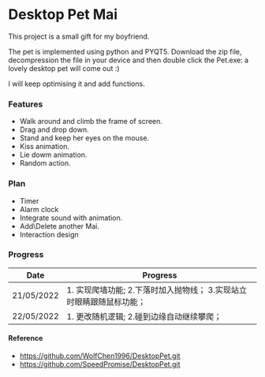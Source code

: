 # Desktop Pet Mai


This project is a small gift for my boyfriend. 


The pet is implemented using python and PYQT5. Download the zip file, decompression the file in your device and then double click the Pet.exe: a lovely desktop pet will come out :)


I will keep optimising it and add functions.

### Features

- Walk around and climb the frame of screen.
- Drag and drop down.
- Stand and keep her eyes on the mouse.
- Kiss animation.
- Lie dowm animation.
- Random action.

### Plan
- Timer
- Alarm clock
- Integrate sound with animation.
- Add\Delete another Mai.
- Interaction design


### Progress

| Date | Progress |
| ------ | ------ |
| 21/05/2022 | 1. 实现爬墙功能; 2.下落时加入抛物线； 3.实现站立时眼睛跟随鼠标功能； 
| 22/05/2022 | 1. 更改随机逻辑; 2.碰到边缘自动继续攀爬；

#### Reference
- https://github.com/WolfChen1996/DesktopPet.git
- https://github.com/SpeedPromise/DesktopPet.git
